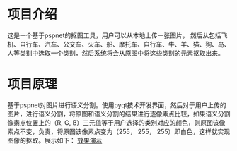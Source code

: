 # 项目介绍

这是一个基于pspnet的抠图工具，用户可以从本地上传一张图片， 然后从包括飞机、自行车、汽车、公交车、火车、船、摩托车、自行车、牛、羊、猫、狗、鸟、人等类别中选取一个类别，然后系统将会从原图中将这些类别的元素抠取出来。

# 项目原理

基于pspnet对图片进行语义分割。使用pyqt技术开发界面，然后对于用户上传的图片，进行语义分割，将原图和语义分割的结果进行逐像素点比较，如果语义分割像素点位置上的（R, G, B）三元值等于用户选择的类别对应的颜色，则原图该像素点不变，负责，将原图该像素点变为（255， 255， 255）即白色，这样就实现图像的抠取。展示如下：
[效果演示]()

